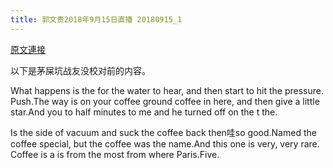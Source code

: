 ```yaml
---
title: 郭文贵2018年9月15日直播 20180915_1
---
```


[原文連接](https://gnews.org/ThreadView/53478256)

以下是茅屎坑战友没校对前的内容。

  What happens is the for the water to hear, and then start to hit the pressure. Push.The way is on your coffee ground coffee in here, and then give a little star.And you to half minutes to me and he turned off on the t the.

  Is the side of vacuum and suck the coffee back then哇so good.Named the coffee special, but the coffee was the name.And this one is very, very rare. Coffee is a is from the most from where Paris.Five.
